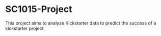 # SC1015-Project
This project aims to analyze Kickstarter data to predict the success of a kickstarter project

